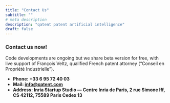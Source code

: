 ```yaml
---
title: "Contact Us"
subtitle: ""
# meta description
description: "qatent patent artificial intelligence"
draft: false
---
```



### Contact us now!
Code developments are ongoing but we share beta version for free, with live support of François Veltz, qualified French patent attorney (“Conseil en Propriété Industrielle”).

* **Phone: +33 6 95 72 40 03** 
* **Mail: info@qatent.com**
* **Address: Inria Startup Studio — Centre Inria de Paris, 2 rue Simone Iff, CS 42112, 75589 Paris Cedex 13**
